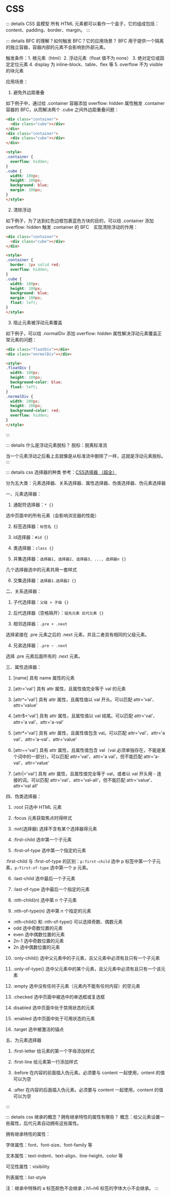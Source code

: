# CSS

::: details CSS 盒模型
所有 HTML 元素都可以看作一个盒子，它的组成包括：content、padding、border、margin。
:::

::: details BFC 的理解？如何触发 BFC？它的应用场景？
BFC 用于提供一个隔离的独立容器，容器内部的元素不会影响到外部元素。

触发条件：1. 根元素（html）2. 浮动元素（float 值不为 none） 3. 绝对定位或固定定位元素 4. display 为 inline-block、table、flex 等 5. overflow 不为 visible 的块元素

应用场景：

1. 避免外边距重叠

如下例子中，通过给 .container 容器添加 overflow: hidden 属性触发 .container 容器的 BFC，从而解决两个 .cube 之间外边距重叠问题：

```html
<div class="container">
  <div class="cube"></div>
</div>
<div class="container">
  <div class="cube"></div>
</div>

<style>
.container {
  overflow: hidden;
}
.cube {
  width: 100px;
  height: 100px;
  background: blue;
  margin: 100px;
}
</style>
```

2. 清除浮动

如下例子，为了达到红色边框包裹蓝色方块的目的，可以给 .container 添加 overflow: hidden 触发 .container 的 BFC　实现清除浮动的作用：

```html
<div class="container">
  <div class="cube"></div>
</div>

<style>
.container {
  border: 1px solid red;
  overflow: hidden;
}
.cube {
  width: 100px;
  height: 100px;
  background: blue;
  margin: 100px;
  float: left;
}
</style>
```

3. 阻止元素被浮动元素覆盖

如下例子，可以给 .normalDiv 添加 overflow: hidden 属性解决浮动元素覆盖正常元素的问题：

```html
<div class="floatDiv"></div>
<div class="normalDiv"></div>

<style>
.floatDiv {
  width: 100px;
  height: 100px;
  background-color: blue;
  float: left;
}
.normalDiv {
  width: 200px;
  height: 200px;
  background-color: red;
  overflow: hidden;
}
</style>
```

:::

::: details 什么是浮动元素脱标？
脱标：脱离标准流

当一个元素浮动之后看上去就像是从标准流中删除了一样，这就是浮动元素脱标。
:::

::: details css 选择器的种类
参考：[CSS选择器 （超全）](https://blog.csdn.net/weixin_54044338/article/details/123343408)

分为五大类：元素选择器、关系选择器、属性选择器、伪类选择器、伪元素选择器

一、元素选择器：

1. 通配符选择器：`* {}`

选中页面中的所有元素（会影响浏览器的性能）

2. 标签选择器：`标签名 {}`

3. id选择器：`#id {}`

4. 类选择器：`class {}`

5. 并集选择器：`选择器1, 选择器2, 选择器3, ..., 选择器n {}`

几个选择器选中的元素共用一套样式

6. 交集选择器：`选择器1.选择器2 {}`

二、关系选择器：

1. 子代选择器：`父级 > 子级 {}`

2. 后代选择器（空格隔开）：`祖先元素 后代元素 {}`

3. 相邻选择器：`.pre + .next`

选择紧接在 .pre 元素之后的 .next 元素，并且二者具有相同的父级元素。

4. 兄弟选择器：`.pre ~ .next`

选择 .pre 元素后面所有的 .next 元素。

三、属性选择器：

1. [name] 具有 name 属性的元素

2. [attr='val'] 具有 attr 属性，且属性值完全等于 val 的元素

3. [attr^='val'] 具有 attr 属性，且属性值以 val 开头。可以匹配 attr='val'、attr='value'

4. [attr$='val'] 具有 attr 属性，且属性值以 val 结尾。可以匹配 attr='val'、attr='a val'、attr='a-val'

5. [attr*='val'] 具有 attr 属性，且属性值包含 val。可以匹配 attr='val'、attr='a val'、attr='a-val'、attr='value'

6. [attr~='val'] 具有 attr 属性，且属性值包含 val（val 必须单独存在，不能是某个词中的一部分）。可以匹配 attr='val'、attr='a val'，但不能匹配 attr='a-val'、attr='value'

7. [attr|='val'] 具有 attr 属性，且属性值完全等于 val，或者以 val 开头用 - 连接的词。可以匹配 attr='val'、attr='val-all'，但不能匹配 attr='value'、attr='val all'

四、伪类选择器：

1. :root 只选中 HTML 元素

2. :focus 元素获取焦点时得样式

3. :not(选择器) 选择不含有某个选择器得元素

4. :first-child 选中第一个子元素

5. :first-of-type 选中第一个指定的元素

:first-child 与 :first-of-type 的区别：`p:first-child` 选中 p 标签中第一个子元素，`p:first-of-type` 选中第一个 p 元素。  

6. :last-child 选中最后一个子元素

7. :last-of-type 选中最后一个指定的元素

8. :nth-child(n) 选中第 n 个子元素

9. :nth-of-type(n) 选中第 n 个指定的元素
  
- :nth-child() 和 :nth-of-type() 可以选择奇数、偶数元素
- odd 选中奇数位置的元素
- even 选中偶数位置的元素
- 2n-1 选中奇数位置的元素
- 2n 选中偶数位置的元素

10. :only-child() 选中父元素中的子元素，且父元素中必须有且只有一个子元素

11. :only-of-type() 选中父元素中的某个元素，且父元素中必须有且只有一个该元素

12. :empty 选中没有任何子元素（元素内不能有任何内容）的空元素

13. :checked 选中页面中被选中的单选框或复选框

14. disabled 选中页面中处于禁用状态的元素

15. :enabled 选中页面中处于可用状态的元素

16. :target 选中被激活的锚点

五、为元素选择器

1. :first-letter 给元素的第一个字母添加样式

2. :first-line 给元素第一行添加样式

3. :before 在内容的前面插入伪元素。必须要与 content 一起使用，ontent 的值可以为空

4. :after 在内容的后面插入伪元素。必须要与 content 一起使用，content 的值可以为空

:::

::: details css 继承的概念？拥有继承特性的属性有哪些？
概念：给父元素设置一些属性，后代元素自动拥有这些属性。

拥有继承特性的属性：

字体属性：font、font-size、font-family 等

文本属性：text-indent、text-align、line-height、color 等

可见性属性：visibility

列表属性：list-style

注：继承中特殊的 a 标签颜色不会继承；h1~h6 标签的字体大小不会继承。
:::
